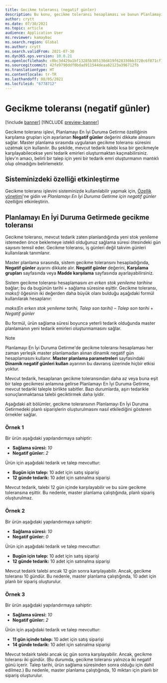 ```yaml
---
title: Gecikme toleransı (negatif günler)
description: Bu konu, gecikme toleransı hesaplaması ve bunun Planlamayı En İyi Duruma Getirme'de planlı sipariş oluşturmayı nasıl etkilediği hakkında bilgi sağlar.
author: crytt
ms.date: 07/30/2021
ms.topic: article
audience: Application User
ms.reviewer: kamaybac
ms.search.region: Global
ms.author: crytt
ms.search.validFrom: 2021-07-30
ms.dyn365.ops.version: 10.0.21
ms.openlocfilehash: c0bc3d429a1bf13285b385130d419f628330bb3728c6f071cf118edac2a59d87
ms.sourcegitcommit: 42fe9790ddf0bdad911544deaa82123a396712fb
ms.translationtype: HT
ms.contentlocale: tr-TR
ms.lasthandoff: 08/05/2021
ms.locfileid: "6778712"
---
```

# <a name="delay-tolerance-negative-days"></a>Gecikme toleransı (negatif günler)

[!include [banner](../../includes/banner.md)]
[!INCLUDE [preview-banner](../../includes/preview-banner.md)]

Gecikme toleransı işlevi, Planlamayı En İyi Duruma Getirme özelliğinin karşılama grupları için ayarlanan **Negatif günler** değerini dikkate almasını sağlar. Master planlama sırasında uygulanan gecikme toleransı süresini uzatmak için kullanılır. Bu şekilde, mevcut tedarik talebi kısa bir gecikmeyle karşılayabilecekse yeni tedarik emirleri oluşturmaktan kaçınabilirsiniz. İşlev'n amacı, belirli bir talep için yeni bir tedarik emri oluşturmanın mantıklı olup olmadığını belirlemektir.

## <a name="turn-on-the-feature-in-your-system"></a>Sisteminizdeki özelliği etkinleştirme

Gecikme toleransı işlevini sisteminizde kullanılabilir yapmak için, [Özellik yönetimi](../../../fin-ops-core/fin-ops/get-started/feature-management/feature-management-overview.md)'ne gidin ve *Planlamayı En İyi Duruma Getirme için negatif günler* özelliğini etkinleştirin.

## <a name="delay-tolerance-in-planning-optimization"></a>Planlamayı En İyi Duruma Getirmede gecikme toleransı

Gecikme toleransı, mevcut tedarik zaten planlandığında yeni stok yenileme istemeden önce beklemeye istekli olduğunuz sağlama süresi ötesindeki gün sayısını temsil eder. Gecikme toleransı, iş günleri değil takvim günleri kullanılarak tanımlanır.

Master planlama sırasında, sistem gecikme toleransını hesapladığında, **Negatif günler** ayarını dikkate alır. **Negatif günler** değerini, **Karşılama grupları** sayfasında veya **Madde karşılama** sayfasında ayarlayabilirsiniz.

Sistem gecikme toleransı hesaplamasını *en erken stok yenileme tarihine* bağlar; bu da bugünün tarihi + sağlama süresine eşittir. Gecikme toleransı, *maks()* öğesinin iki değerden daha büyük olanı bulduğu aşağıdaki formül kullanılarak hesaplanır:

*maks(En erken stok yenileme tarihi, Talep son tarihi)* – *Talep son tarihi* + *Negatif günler*

Bu formül, ürün sağlama süresi boyunca yeterli tedarik olduğunda master planlamanın yeni tedarik emirleri oluşturmamasını sağlar.

> [!NOTE]
> Planlamayı En İyi Duruma Getirme'de gecikme toleransı hesaplaması her zaman yerleşik master planlamadan alınan dinamik negatif gün hesaplamasını kullanır. **Master planlama parametreleri** sayfasindaki **Dinamik negatif günleri kullan** ayarının bu davranış üzerinde hiçbir etkisi yoktur.

Mevcut tedarik, hesaplanan gecikme toleransından daha az veya buna eşit bir talep gecikmesi anlamına gelirse Planlamayı En İyi Duruma Getirme, mevcut tedariki taleple birlikte sabitler. Bazı durumlarda, aşırı tedarikle sonuçlanmaktansa talebi geciktirmek daha iyidir.

Aşağıdaki alt bölümler, gecikme toleransının Planlamayı En İyi Duruma Getirmedeki planlı siparişlerin oluşturulmasını nasıl etkilediğini gösteren örnekler sağlar.

### <a name="example-1"></a>Örnek 1

Bir ürün aşağıdaki yapılandırmaya sahiptir:

- **Sağlama süresi:** *10*
- **Negatif günler:** *2*

Ürün için aşağıdaki tedarik ve talep mevcuttur:

- **Bugün için talep:** 10 adet için satış siparişi
- **12 günde tedarik:** 10 adet için satınalma siparişi

Mevcut tedarik, talebi 12 gün içinde karşılayabilir ve bu süre gecikme toleransına eşittir. Bu nedenle, master planlama çalıştığında, planlı sipariş oluşturulmaz.

### <a name="example-2"></a>Örnek 2

Bir ürün aşağıdaki yapılandırmaya sahiptir:

- **Sağlama süresi:** *10*
- **Negatif günler:** *0*

Ürün için aşağıdaki tedarik ve talep mevcuttur:

- **Bugün için talep:** 10 adet için satış siparişi
- **12 günde tedarik:** 10 adet için satınalma siparişi

Mevcut tedairk talebi ancak 12 gün sonra karşılayabilir. Ancak, gecikme toleransı 10 gündür. Bu nedenle, master planlama çalıştığında, 10 adet için planlı bir sipariş oluşturulur.

### <a name="example-3"></a>Örnek 3

Bir ürün aşağıdaki yapılandırmaya sahiptir:

- **Sağlama süresi:** *10*
- **Negatif günler:** *2*

Ürün için aşağıdaki tedarik ve talep mevcuttur:

- **11 gün içinde talep:** 10 adet için satış siparişi
- **14 günde tedarik:** 10 adet için satınalma siparişi

Mevcut tedairk talebi ancak üç gün sonra karşılayabilir. Ancak, gecikme toleransı iki gündür. (Bu durumda, gecikme toleransı yalnızca iki negatif günü içerir. Talep tarihi, ürün sağlama süresinden sonra olduğu için dahil edilmez.) Bu nedenle, master planlama çalıştığında, 10 miktarı için planlı bir sipariş oluşturulur.
